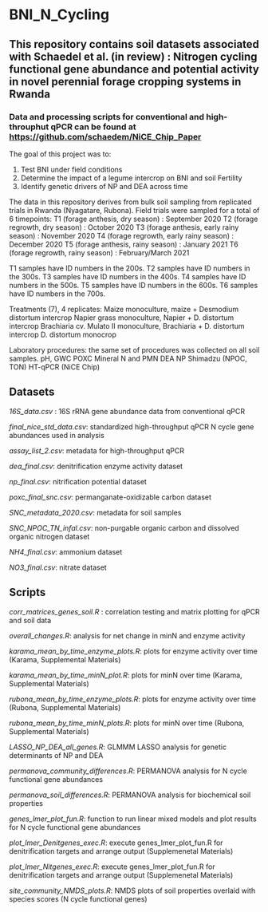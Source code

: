 # BNI_N_Cycling
 
## This repository contains soil datasets associated with Schaedel et al. (in review) : Nitrogen cycling functional gene abundance and potential activity in novel perennial forage cropping systems in Rwanda
### Data and processing scripts for conventional and high-throuphut qPCR can be found at https://github.com/schaedem/NiCE_Chip_Paper

The goal of this project was to:

1. Test BNI under field conditions
2. Determine the impact of a legume intercrop on BNI and soil Fertility
3. Identify genetic drivers of NP and DEA across time

The data in this repository derives from bulk soil sampling from replicated trials in Rwanda (Nyagatare, Rubona).
Field trials were sampled for a total of 6 timepoints:
  T1 (forage anthesis, dry season) : September 2020
  T2 (forage regrowth, dry season) : October 2020
  T3 (forage anthesis, early rainy season) : November 2020
  T4 (forage regrowth, early rainy season) : December 2020
  T5 (forage anthesis, rainy season) : January 2021
  T6 (forage regrowth, rainy season) : February/March 2021

T1 samples have ID numbers in the 200s.
T2 samples have ID numbers in the 300s.
T3 samples have ID numbers in the 400s.
T4 samples have ID numbers in the 500s.
T5 samples have ID numbers in the 600s.
T6 samples have ID numbers in the 700s.

Treatments (7), 4 replicates:
Maize monoculture, maize + Desmodium distortum intercrop
Napier grass monoculture, Napier + D. distortum intercrop
Brachiaria cv. Mulato II monoculture, Brachiaria + D. distortum intercrop
D. distortum monocrop

Laboratory procedures: the same set of procedures was collected on all soil samples.
pH, GWC
POXC
Mineral N and PMN
DEA
NP
Shimadzu (NPOC, TON)
HT-qPCR (NiCE Chip)

## Datasets

_16S_data.csv_ : 16S rRNA gene abundance data from conventional qPCR

_final_nice_std_data.csv_: standardized high-throughput qPCR N cycle gene abundances used in analysis

_assay_list_2.csv_: metadata for high-throughput qPCR

_dea_final.csv_: denitrification enzyme activity dataset

_np_final.csv_: nitrification potential dataset

_poxc_final_snc.csv_: permanganate-oxidizable carbon dataset

_SNC_metadata_2020.csv_: metadata for soil samples

_SNC_NPOC_TN_infal.csv_: non-purgable organic carbon and dissolved organic nitrogen dataset

_NH4_final.csv_: ammonium dataset

_NO3_final.csv_: nitrate dataset

## Scripts

_corr_matrices_genes_soil.R_ : correlation testing and matrix plotting for qPCR and soil data

_overall_changes.R_: analysis for net change in minN and enzyme activity

_karama_mean_by_time_enzyme_plots.R_: plots for enzyme activity over time (Karama, Supplemental Materials)

_karama_mean_by_time_minN_plot.R_: plots for minN over time (Karama, Supplemental Materials)

_rubona_mean_by_time_enzyme_plots.R_: plots for enzyme activity over time (Rubona, Supplemental Materials)

_rubona_mean_by_time_minN_plots.R_: plots for minN over time (Rubona, Supplemental Materials)

_LASSO_NP_DEA_all_genes.R_: GLMMM LASSO analysis for genetic determinants of NP and DEA

_permanova_community_differences.R_: PERMANOVA analysis for N cycle functional gene abundances

_permanova_soil_differences.R_: PERMANOVA analysis for biochemical soil properties

_genes_lmer_plot_fun.R_: function to run linear mixed models and plot results for N cycle functional gene abundances

_plot_lmer_Denitgenes_exec.R_: execute genes_lmer_plot_fun.R for denitrification targets and arrange output (Supplemenetal Materials)

_plot_lmer_Nitgenes_exec.R_: execute genes_lmer_plot_fun.R for denitrification targets and arrange output (Supplemenetal Materials)

_site_community_NMDS_plots.R_: NMDS plots of soil properties overlaid with species scores (N cycle functional genes)



